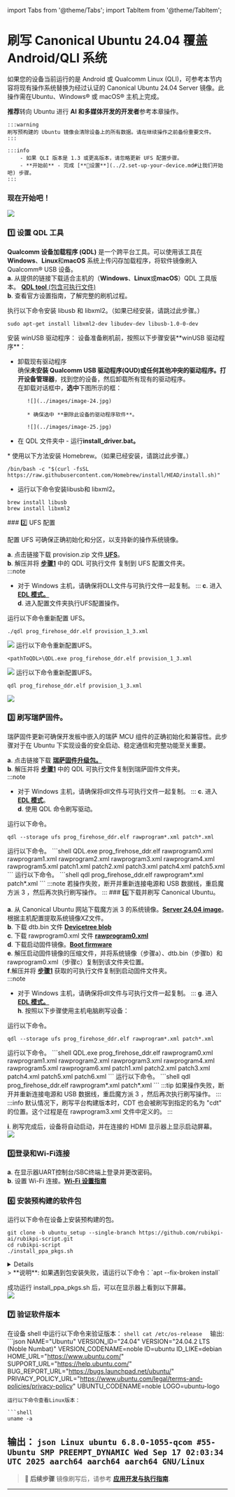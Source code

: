 import Tabs from '@theme/Tabs';
import TabItem from '@theme/TabItem';

# 刷写 Canonical Ubuntu 24.04 覆盖 Android/QLI 系统

如果您的设备当前运行的是 Android 或 Qualcomm Linux (QLI)，可参考本节内容将现有操作系统替换为经过认证的 Canonical Ubuntu 24.04 Server 镜像。此操作需在Ubuntu、Windows® 或 macOS® 主机上完成。

   **推荐**转向 Ubuntu 进行 **AI 和多媒体开发的开发者**参考本章操作。
    
    :::warning
    刷写预构建的 Ubuntu 镜像会清除设备上的所有数据。请在继续操作之前备份重要文件。
    ::: 
    
    :::info 
    	- 如果 QLI 版本是 1.3 或更高版本，请忽略更新 UFS 配置步骤。  
    	- **开始前** - 完成 [**🔗设置**](../2.set-up-your-device.md#让我们开始吧) 步骤。 
    :::

###  现在开始吧！

![](../images/Workflow3.png)

### 1️⃣ 设置 QDL 工具

**Qualcomm 设备加载程序 (QDL)** 是一个跨平台工具。可以使用该工具在**Windows**、**Linux**和**macOS** 系统上传闪存加载程序，将软件镜像刷入 Qualcomm® USB 设备。  
**a**. 从提供的链接下载适合主机的（**Windows**、**Linux**或**macOS**）QDL 工具版本。  [**QDL tool** (包含可执行文件)](https://softwarecenter.qualcomm.com/catalog/item/Qualcomm_Device_Loader)  
**b**. 查看官方设置指南，了解完整的刷机过程。 

<a id="flashQDL"></a> 
<Tabs>
<TabItem value="uhost" label="Ubuntu 主机">
执行以下命令安装 libusb 和 libxml2。（如果已经安装，请跳过此步骤。）

```shell
sudo apt-get install libxml2-dev libudev-dev libusb-1.0-0-dev
```

</TabItem>
<TabItem value="whost" label="Windows 主机">
安装 winUSB 驱动程序：  
设备准备刷机前，按照以下步骤安装**winUSB 驱动程序**：

* 卸载现有驱动程序  
确保**未安装 Qualcomm USB 驱动程序(QUD)**或任何其他冲突的驱动程序。打开**设备管理器**，找到您的设备，然后卸载所有现有的驱动程序。  
在卸载对话框中，**选中**下图所示的框：
  
         ![](../images/image-24.jpg) 
      
         * 确保选中 **删除此设备的驱动程序软件**。
      
         ![](../images/image-25.jpg)

* 在 QDL 文件夹中 - 运行**install\_driver.bat。**

</TabItem>
<TabItem value="mhost" label="macOS 主机">
* 使用以下方法安装 Homebrew。（如果已经安装，请跳过此步骤。）

```shell
/bin/bash -c "$(curl -fsSL https://raw.githubusercontent.com/Homebrew/install/HEAD/install.sh)"
```

* 运行以下命令安装libusb和 libxml2。

```shell
brew install libusb
brew install libxml2
```

</TabItem>
</Tabs>
### 2️⃣ UFS 配置

配置 UFS 可确保正确初始化和分区，以支持新的操作系统镜像。

**a**. 点击链接下载 provision.zip 文件[ **UFS**](https://artifacts.codelinaro.org/ui/native/codelinaro-le/Qualcomm_Linux/QCS6490/)。  
**b**. 解压并将 [**步骤1**](#1️⃣-设置-qdl-工具) 中的 QDL 可执行文件 复制到 UFS 配置文件夹。  
:::note 
- 对于 Windows 主机，请确保将DLL文件与可执行文件一起复制。
::: 
**c**. 进入[ **EDL 模式。**](../2.set-up-your-device.md#进入edl模式)  
**d**. 进入配置文件夹执行UFS配置操作。  
<Tabs> 
<TabItem value="uhost" label="Ubuntu 主机"> 
运行以下命令重新配置 UFS。

```shell
./qdl prog_firehose_ddr.elf provision_1_3.xml
```

![](../images/image-23.jpg) 
</TabItem> 
<TabItem value="whost" label="Windows 主机"> 
运行以下命令重新配置UFS。

```shell
<pathToQDL>\QDL.exe prog_firehose_ddr.elf provision_1_3.xml
```

![](../images/image-30.jpg) 
</TabItem> 
<TabItem value="mhost" label="macOS 主机"> 
运行以下命令重新配置UFS。

```shell
qdl prog_firehose_ddr.elf provision_1_3.xml
```

![](../images/image-32.jpg) 
</TabItem> 
</Tabs>

### 3️⃣ 刷写瑞萨固件。

瑞萨固件更新可确保开发板中嵌入的瑞萨 MCU 组件的正确初始化和兼容性。此步骤对于在 Ubuntu 下实现设备的安全启动、稳定通信和完整功能至关重要。

**a**. 点击链接下载 [**瑞萨固件升级包。**](https://thundercomm.s3.dualstack.ap-northeast-1.amazonaws.com/uploads/web/rubik-pi-3/firmware/Flat_usb_fw.zip)  
**b**. 解压并将 [**步骤1**](#1️⃣-设置-qdl-工具) 中的 QDL 可执行文件复制到瑞萨固件文件夹。  
:::note 
- 对于 Windows 主机，请确保将dll文件与可执行文件一起复制。
::: 
**c**. 进入[ **EDL 模式**](../2.set-up-your-device.md#进入edl模式)。  
**d**. 使用 QDL 命令刷写驱动。
<Tabs> 
<TabItem value="uhost" label="Ubuntu 主机"> 
运行以下命令。

```shell
qdl --storage ufs prog_firehose_ddr.elf rawprogram*.xml patch*.xml
```

</TabItem>
<TabItem value="whost" label="Windows 主机">
运行以下命令。
```shell
QDL.exe prog_firehose_ddr.elf rawprogram0.xml rawprogram1.xml rawprogram2.xml rawprogram3.xml rawprogram4.xml rawprogram5.xml patch1.xml patch2.xml patch3.xml patch4.xml patch5.xml  
```
</TabItem>
<TabItem value="mhost" label="macOS 主机">
运行以下命令。
```shell
qdl prog_firehose_ddr.elf rawprogram*.xml patch*.xml
```
</TabItem>
</Tabs>
:::note
 若操作失败，断开并重新连接电源和 USB 数据线，重启魔方派 3 ，然后再次执行刷写操作。
:::
### 4️⃣下载并刷写 Canonical Ubuntu。

**a**. 从 Canonical Ubuntu 网站下载魔方派 3 的系统镜像。[**Server 24.04 image**](https://people.canonical.com/~platform/images/qualcomm-iot/rubikpi3/ubuntu-server-24.04/x00/ubuntu-24.04-preinstalled-server-arm64+rubikpi3-20250912-127.img.xz)。根据主机配置提取系统镜像XZ文件。  
**b**. 下载 dtb.bin 文件 [**Devicetree blob**](https://people.canonical.com/~platform/images/qualcomm-iot/rubikpi3/ubuntu-server-24.04/x00/dtb.bin)  
**c**. 下载 rawprogram0.xml 文件 [**rawprogram0.xml**](https://people.canonical.com/~platform/images/qualcomm-iot/rubikpi3/ubuntu-server-24.04/x00/rawprogram0.xml)  
**d**. 下载启动固件镜像。[**Boot firmware**](https://thundercomm.s3.dualstack.ap-northeast-1.amazonaws.com/uploads/web/rubik-pi-3/nhlos-bins/QLI.1.4-ubuntu-rubikpi3-nhlos-bins-20250912-127.tar.gz)  
**e**. 解压启动固件镜像的压缩文件，并将系统镜像（步骤a）、dtb.bin（步骤b）和rawprogram0.xml（步骤c）复制到该文件夹位置。  
**f**.解压并将 [**步骤1**](#1️⃣-设置-qdl-工具) 获取的可执行文件复制到启动固件文件夹。  
:::note 
- 对于 Windows 主机，请确保将dll文件与可执行文件一起复制。
:::
**g**. 进入 [ **EDL 模式。**](../2.set-up-your-device.md#进入edl模式)  
**h**. 按照以下步骤使用主机电脑刷写设备：  
<Tabs>
<TabItem value="uhost" label="Ubuntu 主机"> 
运行以下命令。

```shell
qdl --storage ufs prog_firehose_ddr.elf rawprogram*.xml patch*.xml
```

</TabItem>
<TabItem value="whost" label="Windows 主机">
运行以下命令。
```shell
QDL.exe prog_firehose_ddr.elf rawprogram0.xml rawprogram1.xml rawprogram2.xml rawprogram3.xml rawprogram4.xml rawprogram5.xml rawprogram6.xml patch1.xml patch2.xml patch3.xml patch4.xml patch5.xml patch6.xml
```
</TabItem>
<TabItem value="mhost" label="macOS 主机">
运行以下命令。
```shell
qdl prog_firehose_ddr.elf rawprogram*.xml patch*.xml
```
</TabItem>
</Tabs>
:::tip
 如果操作失败，断开并重新连接电源和 USB 数据线，重启魔方派 3 ，然后再次执行刷写操作。
:::
:::info
 默认情况下，刷写平台构建版本时，CDT 也会被刷写到指定的名为 "cdt" 的位置。这个过程是在 rawprogram3.xml 文件中定义的。  
:::

**i**. 刷写完成后，设备将自动启动，并在连接的 HDMI 显示器上显示启动屏幕。  
![](../images/Login_prompt.png)

### 5️⃣登录和Wi-Fi连接

**a**. 在显示器UART控制台/SBC终端上登录并更改密码。  
**b**. 设置 Wi-Fi 连接。[**Wi-Fi 设置指南**](../2.set-up-your-device.md#连接到网络)

### 6️⃣ 安装预构建的软件包

运行以下命令在设备上安装预构建的包。

```shell
git clone -b ubuntu_setup --single-branch https://github.com/rubikpi-ai/rubikpi-script.git
cd rubikpi-script
./install_ppa_pkgs.sh 
```

<details>
该脚本将安装以下内容：      
* 安装 AI 示例应用程序包。  
* 安装魔方派 3 摄像头、wiringrp 及 wiringrp_python 软件包。
* 安装通用开发工具相关软件包。
</details>
>  **说明**: 如果遇到包安装失败，请运行以下命令：`apt --fix-broken install`

成功运行 install\_ppa\_pkgs.sh 后，可以在显示器上看到以下屏幕。   
![](../images/__images_hdmi_monitor_Server.png)

### 7️⃣ 验证软件版本

在设备 shell 中运行以下命令来验证版本：
	```shell
	cat /etc/os-release 
	```
输出: 
	```json
NAME="Ubuntu"
VERSION_ID="24.04"
VERSION="24.04.2 LTS (Noble Numbat)"
VERSION_CODENAME=noble
ID=ubuntu
ID_LIKE=debian
HOME_URL="https://www.ubuntu.com/"
SUPPORT_URL="https://help.ubuntu.com/"
BUG_REPORT_URL="https://bugs.launchpad.net/ubuntu/"
PRIVACY_POLICY_URL="https://www.ubuntu.com/legal/terms-and-policies/privacy-policy"
UBUNTU_CODENAME=noble
LOGO=ubuntu-logo
```
运行以下命令查看Linux版本：
	
```shell
uname -a	
```
输出：
	```json
	Linux ubuntu 6.8.0-1055-qcom #55-Ubuntu SMP PREEMPT_DYNAMIC Wed Sep 17 02:03:34 UTC 2025 aarch64 aarch64 aarch64 GNU/Linux  
	```
---
> **🧭 后续步骤**
> 镜像刷写后，请参考 [**应用开发与执行指南**](../7.Application%20Development%20and%20Execution%20Guide/index.md).
---
```
